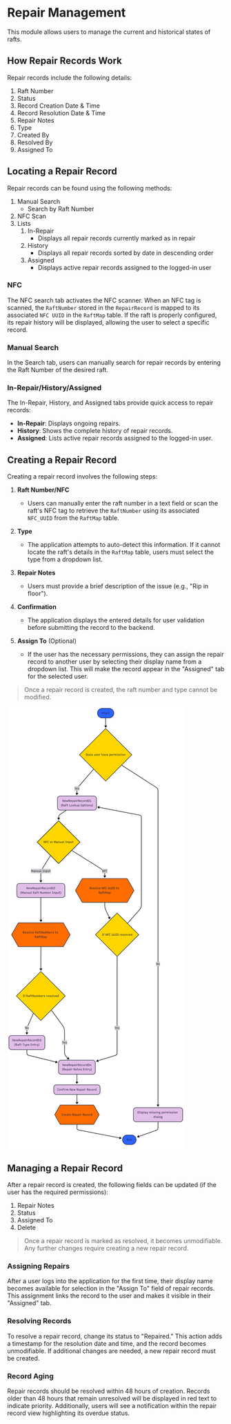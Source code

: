 # Repair Management
This module allows users to manage the current and historical states of rafts.

## How Repair Records Work
Repair records include the following details:
1. Raft Number
2. Status
3. Record Creation Date & Time
4. Record Resolution Date & Time
5. Repair Notes
6. Type
7. Created By
8. Resolved By
9. Assigned To

## Locating a Repair Record
Repair records can be found using the following methods:
1. Manual Search
    - Search by Raft Number
2. NFC Scan
3. Lists
    1. In-Repair
        - Displays all repair records currently marked as in repair
    2. History
        - Displays all repair records sorted by date in descending order
    3. Assigned
        - Displays active repair records assigned to the logged-in user

### NFC
The NFC search tab activates the NFC scanner. When an NFC tag is scanned, the `RaftNumber` stored in the `RepairRecord` is mapped to its associated `NFC UUID` in the `RaftMap` table. If the raft is properly configured, its repair history will be displayed, allowing the user to select a specific record.

### Manual Search
In the Search tab, users can manually search for repair records by entering the Raft Number of the desired raft.

### In-Repair/History/Assigned
The In-Repair, History, and Assigned tabs provide quick access to repair records:
- **In-Repair**: Displays ongoing repairs.
- **History**: Shows the complete history of repair records.
- **Assigned**: Lists active repair records assigned to the logged-in user.

## Creating a Repair Record
Creating a repair record involves the following steps:

1. **Raft Number/NFC**  
    - Users can manually enter the raft number in a text field or scan the raft's NFC tag to retrieve the `RaftNumber` using its associated `NFC_UUID` from the `RaftMap` table.

2. **Type**  
    - The application attempts to auto-detect this information. If it cannot locate the raft's details in the `RaftMap` table, users must select the type from a dropdown list.

3. **Repair Notes**  
    - Users must provide a brief description of the issue (e.g., "Rip in floor").

4. **Confirmation**  
    - The application displays the entered details for user validation before submitting the record to the backend.

5. **Assign To** (Optional)  
    - If the user has the necessary permissions, they can assign the repair record to another user by selecting their display name from a dropdown list. This will make the record appear in the "Assigned" tab for the selected user.

> Once a repair record is created, the raft number and type cannot be modified.

![Flowchart](/docs/Assets/NewRepairRecordFlowchart.png)

## Managing a Repair Record
After a repair record is created, the following fields can be updated (if the user has the required permissions):
1. Repair Notes
2. Status
3. Assigned To
4. Delete

> Once a repair record is marked as resolved, it becomes unmodifiable. Any further changes require creating a new repair record.

### Assigning Repairs
After a user logs into the application for the first time, their display name becomes available for selection in the "Assign To" field of repair records. This assignment links the record to the user and makes it visible in their "Assigned" tab.

### Resolving Records
To resolve a repair record, change its status to "Repaired." This action adds a timestamp for the resolution date and time, and the record becomes unmodifiable. If additional changes are needed, a new repair record must be created.

### Record Aging
Repair records should be resolved within 48 hours of creation. Records older than 48 hours that remain unresolved will be displayed in red text to indicate priority. Additionally, users will see a notification within the repair record view highlighting its overdue status.
